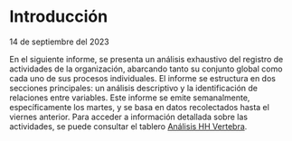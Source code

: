 # Introducción
14 de septiembre del 2023

En el siguiente informe, se presenta un análisis exhaustivo del registro de actividades de la organización, abarcando tanto su conjunto global como cada uno de sus procesos individuales. El informe se estructura en dos secciones principales: un análisis descriptivo y la identificación de relaciones entre variables. Este informe se emite semanalmente, específicamente los martes, y se basa en datos recolectados hasta el viernes anterior. Para acceder a información detallada sobre las actividades, se puede consultar el tablero [Análisis HH Vertebra](https://lookerstudio.google.com/u/0/reporting/bdd4dc78-b66d-4266-b1b1-d58faac5f6bf/page/Vi93C).

```{tableofcontents}
```

